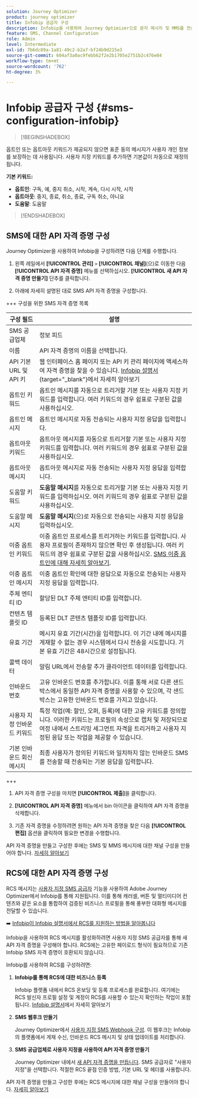 ```yaml
---
solution: Journey Optimizer
product: journey optimizer
title: Infobip 공급자 구성
description: Infobip을 사용하여 Journey Optimizer으로 문자 메시지 및 MMS를 전송하도록 환경을 구성하는 방법에 대해 알아봅니다
feature: SMS, Channel Configuration
role: Admin
level: Intermediate
exl-id: 7b6dc89a-1a81-49c2-b2a7-bf24b9d215e3
source-git-commit: 604af3a0ac9febb62f2e2b1705e2751b2c476e04
workflow-type: tm+mt
source-wordcount: '762'
ht-degree: 3%

---
```


# Infobip 공급자 구성 {#sms-configuration-infobip}

>[!BEGINSHADEBOX]

옵트인 또는 옵트아웃 키워드가 제공되지 않으면 표준 동의 메시지가 사용자 개인 정보를 보장하는 데 사용됩니다. 사용자 지정 키워드를 추가하면 기본값이 자동으로 재정의됩니다.

**기본 키워드:**

* **옵트인**: 구독, 예, 중지 취소, 시작, 계속, 다시 시작, 시작
* **옵트아웃**: 중지, 종료, 취소, 종료, 구독 취소, 아니요
* **도움말**: 도움말

>[!ENDSHADEBOX]

## SMS에 대한 API 자격 증명 구성

Journey Optimizer을 사용하여 Infobip을 구성하려면 다음 단계를 수행합니다.

1. 왼쪽 레일에서 **[!UICONTROL 관리]** `>` **[!UICONTROL 채널]**(으)로 이동한 다음 **[!UICONTROL API 자격 증명]** 메뉴를 선택하십시오. **[!UICONTROL 새 API 자격 증명 만들기]** 단추를 클릭합니다.

1. 아래에 자세히 설명된 대로 SMS API 자격 증명을 구성합니다.

+++ 구성을 위한 SMS 자격 증명 목록

   | 구성 필드 | 설명 |
   |---|---|    
   | SMS 공급업체 | 정보 피드 |
   | 이름 | API 자격 증명의 이름을 선택합니다. |
   | API 기본 URL 및 API 키 | 웹 인터페이스 홈 페이지 또는 API 키 관리 페이지에 액세스하여 자격 증명을 찾을 수 있습니다. [Infobip 설명서](https://www.infobip.com/docs/api){target="_blank"}에서 자세히 알아보기 |
   | 옵트인 키워드 | 옵트인 메시지를 자동으로 트리거할 기본 또는 사용자 지정 키워드를 입력합니다. 여러 키워드의 경우 쉼표로 구분된 값을 사용하십시오. |
   | 옵트인 메시지 | 옵트인 메시지로 자동 전송되는 사용자 지정 응답을 입력합니다. |
   | 옵트아웃 키워드 | 옵트아웃 메시지를 자동으로 트리거할 기본 또는 사용자 지정 키워드를 입력합니다. 여러 키워드의 경우 쉼표로 구분된 값을 사용하십시오. |
   | 옵트아웃 메시지 | 옵트아웃 메시지로 자동 전송되는 사용자 지정 응답을 입력합니다. |
   | 도움말 키워드 | **도움말 메시지**&#x200B;를 자동으로 트리거할 기본 또는 사용자 지정 키워드를 입력하십시오. 여러 키워드의 경우 쉼표로 구분된 값을 사용하십시오. |
   | 도움말 메시지 | **도움말 메시지**(으)로 자동으로 전송되는 사용자 지정 응답을 입력하십시오. |
   | 이중 옵트인 키워드 | 이중 옵트인 프로세스를 트리거하는 키워드를 입력합니다. 사용자 프로필이 존재하지 않으면 확인 후 생성됩니다. 여러 키워드의 경우 쉼표로 구분된 값을 사용하십시오. [SMS 이중 옵트인에 대해 자세히 알아보기](https://video.tv.adobe.com/v/3440286/?learn=on&captions=kor). |
   | 이중 옵트인 메시지 | 이중 옵트인 확인에 대한 응답으로 자동으로 전송되는 사용자 지정 응답을 입력합니다. |
   | 주체 엔티티 ID | 할당된 DLT 주체 엔티티 ID를 입력합니다. |
   | 컨텐츠 템플릿 ID | 등록된 DLT 콘텐츠 템플릿 ID를 입력합니다. |
   | 유효 기간 | 메시지 유효 기간(시간)을 입력합니다. 이 기간 내에 메시지를 게재할 수 없는 경우 시스템에서 다시 전송을 시도합니다. 기본 유효 기간은 48시간으로 설정됩니다. |
   | 콜백 데이터 | 알림 URL에서 전송할 추가 클라이언트 데이터를 입력합니다. |
   | 인바운드 번호 | 고유 인바운드 번호를 추가합니다. 이를 통해 서로 다른 샌드박스에서 동일한 API 자격 증명을 사용할 수 있으며, 각 샌드박스는 고유한 인바운드 번호를 가지고 있습니다. |
   | 사용자 지정 인바운드 키워드 | 특정 작업(예: 할인, 오퍼, 등록)에 대한 고유 키워드를 정의합니다. 이러한 키워드는 프로필의 속성으로 캡처 및 저장되므로 여정 내에서 스트리밍 세그먼트 자격을 트리거하고 사용자 지정된 응답 또는 작업을 제공할 수 있습니다. |
   | 기본 인바운드 회신 메시지 | 최종 사용자가 정의된 키워드와 일치하지 않는 인바운드 SMS를 전송할 때 전송되는 기본 응답을 입력합니다. |

+++

1. API 자격 증명 구성을 마치면 **[!UICONTROL 제출]**&#x200B;을 클릭합니다.

1. **[!UICONTROL API 자격 증명]** 메뉴에서 bin 아이콘을 클릭하여 API 자격 증명을 삭제합니다.

1. 기존 자격 증명을 수정하려면 원하는 API 자격 증명을 찾은 다음 **[!UICONTROL 편집]** 옵션을 클릭하여 필요한 변경을 수행합니다.

API 자격 증명을 만들고 구성한 후에는 SMS 및 MMS 메시지에 대한 채널 구성을 만들어야 합니다. [자세히 알아보기](sms-configuration-surface.md)

## RCS에 대한 API 자격 증명 구성

RCS 메시지는 [사용자 지정 SMS 공급자](sms-configuration-custom.md) 기능을 사용하여 Adobe Journey Optimizer에서 Infobip를 통해 지원됩니다. 이를 통해 캐러셀, 버튼 및 멀티미디어 컨텐츠와 같은 요소를 통합하여 검증된 비즈니스 프로필을 통해 풍부한 대화형 메시지를 전달할 수 있습니다.

➡️ [Infobip이 Infobip 설명서에서 RCS를 지원하는 방법을 알아봅니다](https://www.infobip.com/docs/api/channels/rcs)

Infobip을 사용하여 RCS 메시지를 활성화하려면 사용자 지정 SMS 공급자를 통해 새 API 자격 증명을 구성해야 합니다. RCS에는 고유한 페이로드 형식이 필요하므로 기존 Infobip SMS 자격 증명이 호환되지 않습니다.

Infobip를 사용하여 RCS를 구성하려면:

1. **Infobip를 통해 RCS에 대한 비즈니스 등록**

   Infobip 플랫폼 내에서 RCS 온보딩 및 등록 프로세스를 완료합니다. 여기에는 RCS 발신자 프로필 설정 및 계정이 RCS를 사용할 수 있는지 확인하는 작업이 포함됩니다. [Infobip 설명서](https://www.infobip.com/docs/rcs/get-started)에서 자세히 알아보기

1. **SMS 웹후크 만들기**

   Journey Optimizer에서 [사용자 지정 SMS Webhook 구성](sms-configuration-custom.md#webhook). 이 웹후크는 Infobip의 플랫폼에서 게재 수신, 인바운드 RCS 메시지 및 상태 업데이트를 처리합니다.

1. **SMS 공급업체로 사용자 지정을 사용하여 API 자격 증명 만들기**

   Journey Optimizer 내에서 [새 API 자격 증명을 만듭니다](sms-configuration-custom.md#api-credential). SMS 공급자로 &quot;사용자 지정&quot;을 선택합니다. 적절한 RCS 끝점 인증 방법, 기본 URL 및 헤더를 사용합니다.

API 자격 증명을 만들고 구성한 후에는 RCS 메시지에 대한 채널 구성을 만들어야 합니다. [자세히 알아보기](sms-configuration-surface.md)
